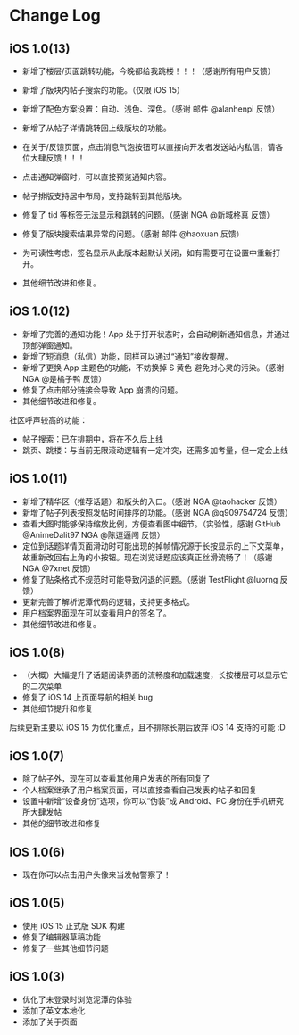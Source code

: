 # Change Log

## iOS 1.0(13)

- 新增了楼层/页面跳转功能，今晚都给我跳楼！！！（感谢所有用户反馈）
- 新增了版块内帖子搜索的功能。（仅限 iOS 15）
- 新增了配色方案设置：自动、浅色、深色。（感谢 邮件 @alanhenpi 反馈）
- 新增了从帖子详情跳转回上级版块的功能。

- 在关于/反馈页面，点击消息气泡按钮可以直接向开发者发送站内私信，请各位大肆反馈！！！
- 点击通知弹窗时，可以直接预览通知内容。
- 帖子排版支持居中布局，支持跳转到其他版块。

- 修复了 tid 等标签无法显示和跳转的问题。（感谢 NGA @新城柊真 反馈）
- 修复了版块搜索结果异常的问题。（感谢 邮件 @haoxuan 反馈）

- 为可读性考虑，签名显示从此版本起默认关闭，如有需要可在设置中重新打开。
- 其他细节改进和修复。

## iOS 1.0(12)

- 新增了完善的通知功能！App 处于打开状态时，会自动刷新通知信息，并通过顶部弹窗通知。
- 新增了短消息（私信）功能，同样可以通过“通知”接收提醒。
- 新增了更换 App 主题色的功能，不妨换掉 S 黄色 避免对心灵的污染。（感谢 NGA @是橘子鸭 反馈）
- 修复了点击部分链接会导致 App 崩溃的问题。
- 其他细节改进和修复。

社区呼声较高的功能：

- 帖子搜索：已在排期中，将在不久后上线
- 跳页、跳楼：与当前无限滚动逻辑有一定冲突，还需多加考量，但一定会上线

## iOS 1.0(11)

- 新增了精华区（推荐话题）和版头的入口。（感谢 NGA @taohacker 反馈）
- 新增了帖子列表按照发帖时间排序的功能。（感谢 NGA @q909754724 反馈）
- 查看大图时能够保持缩放比例，方便查看图中细节。（实验性，感谢 GitHub @AnimeDalit97 NGA @陈逗逼闯 反馈）
- 定位到话题详情页面滑动时可能出现的掉帧情况源于长按显示的上下文菜单，故重新改回右上角的小按钮。现在浏览话题应该真正丝滑流畅了！（感谢 NGA @7xnet 反馈）
- 修复了贴条格式不规范时可能导致闪退的问题。（感谢 TestFlight @luorng 反馈）
- 更新完善了解析泥潭代码的逻辑，支持更多格式。
- 用户档案界面现在可以查看用户的签名了。
- 其他细节改进和修复。

## iOS 1.0(8)

- （大概）大幅提升了话题阅读界面的流畅度和加载速度，长按楼层可以显示它的二次菜单
- 修复了 iOS 14 上页面导航的相关 bug
- 其他细节提升和修复

后续更新主要以 iOS 15 为优化重点，且不排除长期后放弃 iOS 14 支持的可能 :D

## iOS 1.0(7)

- 除了帖子外，现在可以查看其他用户发表的所有回复了
- 个人档案继承了用户档案页面，可以直接查看自己发表的帖子和回复
- 设置中新增“设备身份”选项，你可以“伪装”成 Android、PC 身份在手机研究所大肆发帖
- 其他的细节改进和修复

## iOS 1.0(6)

- 现在你可以点击用户头像来当发帖警察了！

## iOS 1.0(5)

- 使用 iOS 15 正式版 SDK 构建
- 修复了编辑器草稿功能
- 修复了一些其他细节问题

## iOS 1.0(3)

- 优化了未登录时浏览泥潭的体验
- 添加了英文本地化
- 添加了关于页面
